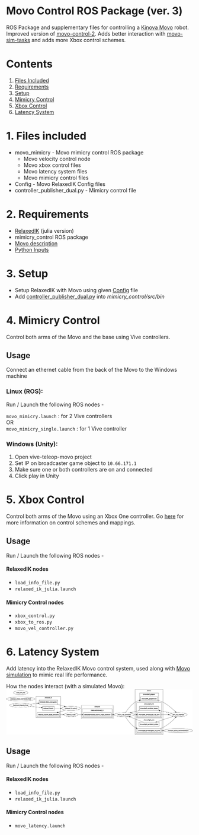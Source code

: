 # Movo Control ROS Package (ver. 3)

ROS Package and supplementary files for controlling a [Kinova Movo](https://www.kinovarobotics.com/sites/default/files/OP-03_2019-05_R01.pdf) robot. Improved version of [movo-control-2](https://github.com/joshuawisc/movo-control-2). Adds better interaction with [movo-sim-tasks](https://github.com/joshuawisc/movo-sim-tasks) and adds more Xbox control schemes.

# Contents
1. [Files Included](#1-files-included)
2. [Requirements](#2-requirements)
3. [Setup](#3-setup)
4. [Mimicry Control](#4-mimicry-control)
5. [Xbox Control](#5-xbox-control)
6. [Latency System](#6-latency-system)

# 1. Files included

* movo_mimicry - Movo mimicry control ROS package
    * Movo velocity control node
    * Movo xbox control files
    * Movo latency system files
    * Movo mimicry control files
* Config - Movo RelaxedIK Config files
* controller_publisher_dual.py - Mimicry control file

# 2. Requirements
* [RelaxedIK](https://github.com/uwgraphics/relaxed_ik) (julia version)
* mimicry_control ROS package
* [Movo description](https://github.com/Kinovarobotics/kinova-movo/tree/master/movo_common/movo_description)
* [Python Inputs](https://pypi.org/project/inputs/)

# 3. Setup
* Setup RelaxedIK with Movo using given [Config](./Config) file
* Add [controller_publisher_dual.py](./controller_publisher_dual.py) into *mimicry_control/src/bin*

# 4. Mimicry Control

Control both arms of the Movo and the base using Vive controllers.

## Usage

Connect an ethernet cable from the back of the
Movo to the Windows machine

### Linux (ROS):

Run / Launch the following ROS nodes -

`movo_mimicry.launch` : for 2 Vive controllers  
OR  
`movo_mimicry_single.launch` : for 1 Vive controller


### Windows (Unity):
1. Open vive-teleop-movo project
2. Set IP on broadcaster game object to `10.66.171.1`
3. Make sure one or both controllers are on and connected
4. Click play in Unity

# 5. Xbox Control

Control both arms of the Movo using an Xbox One controller. Go [here](https://github.com/joshuawisc/movo-control-3/tree/master/movo_mimicry) for more information on control schemes and mappings.

## Usage

Run / Launch the following ROS nodes -

#### RelaxedIK nodes
* `load_info_file.py`
* `relaxed_ik_julia.launch`

#### Mimicry Control nodes
* `xbox_control.py`
* `xbox_to_ros.py`
* `movo_vel_controller.py`

# 6. Latency System

Add latency into the RelaxedIK Movo control system, used along with
[Movo simulation](https://github.com/joshuawisc/movo-sim-scene)
to mimic real life performance.

How the nodes interact (with a simulated Movo):
![Rosgraph](./images/rosgraph.png)


## Usage

Run / Launch the following ROS nodes -

#### RelaxedIK nodes
* `load_info_file.py`
* `relaxed_ik_julia.launch`

#### Mimicry Control nodes
* `movo_latency.launch`

